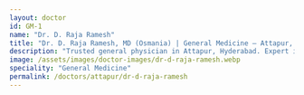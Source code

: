 ```yaml
---
layout: doctor
id: GM-1
name: "Dr. D. Raja Ramesh"
title: "Dr. D. Raja Ramesh, MD (Osmania) | General Medicine — Attapur, Hyderabad"
description: "Trusted general physician in Attapur, Hyderabad. Expert in diabetes, thyroid, hypertension and preventive health. Clear communication and evidence-based long-term follow-up."
image: /assets/images/doctor-images/dr-d-raja-ramesh.webp
speciality: "General Medicine"
permalink: /doctors/attapur/dr-d-raja-ramesh
---
```

